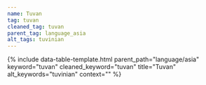 ```yaml
---
name: Tuvan
tag: tuvan
cleaned_tag: tuvan
parent_tag: language_asia
alt_tags: tuvinian
---
```


{% include data-table-template.html 
  parent_path="language/asia" 
  keyword="tuvan" 
  cleaned_keyword="tuvan" 
  title="Tuvan"
  alt_keywords="tuvinian"
  context=""
%}

